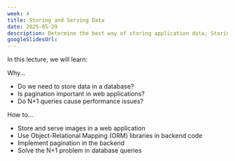 ```yaml
---
week: 4
title: Storing and Serving Data
date: 2025-05-29
description: Determine the best way of storing application data; Storing and serving images; Using ORMs in backend code; Learn the different methods of pagination and how to properly paginate in the backend; The classic N+1 problem in database queries and strategies to solve it.
googleSlidesUrl:
---
```


In this lecture, we will learn:

Why...

- Do we need to store data in a database?
- Is pagination important in web applications?
- Do N+1 queries cause performance issues?

How to...

- Store and serve images in a web application
- Use Object-Relational Mapping (ORM) libraries in backend code
- Implement pagination in the backend
- Solve the N+1 problem in database queries
